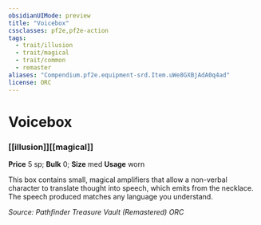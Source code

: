 ```yaml
---
obsidianUIMode: preview
title: "Voicebox"
cssclasses: pf2e,pf2e-action
tags:
  - trait/illusion
  - trait/magical
  - trait/common
  - remaster
aliases: "Compendium.pf2e.equipment-srd.Item.uWe8GXBjAdA0q4ad"
license: ORC
---
```

# Voicebox

### [[illusion]][[magical]]


**Price** 5 sp; 
**Bulk** 0; **Size** med
**Usage** worn

This box contains small, magical amplifiers that allow a non-verbal character to translate thought into speech, which emits from the necklace. The speech produced matches any language you understand.

*Source: Pathfinder Treasure Vault (Remastered)*
*ORC*
